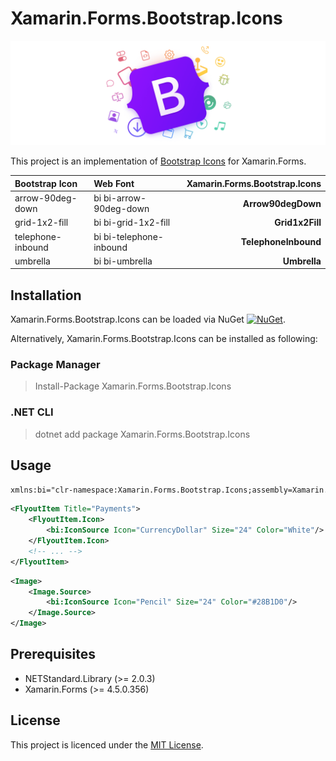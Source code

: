 # Xamarin.Forms.Bootstrap.Icons

![alt text](cover.png "Bootstrap Icons")

This project is an implementation of [Bootstrap Icons][1] for Xamarin.Forms.

[1]: https://icons.getbootstrap.com/ "Bootstrap Icons"

| Bootstrap Icon        | Web Font   |   Xamarin.Forms.Bootstrap.Icons |
|:-----------------|:-------------------|--------------------:|
| arrow-90deg-down | bi bi-arrow-90deg-down         |            **Arrow90degDown**  |
| grid-1x2-fill | bi bi-grid-1x2-fill         |            **Grid1x2Fill**  |
| telephone-inbound | bi bi-telephone-inbound        |            **TelephoneInbound**  |
| umbrella | bi bi-umbrella        |            **Umbrella**  |

## Installation

Xamarin.Forms.Bootstrap.Icons can be loaded via NuGet [![NuGet](https://img.shields.io/nuget/v/Xamarin.Forms.Bootstrap.Icons?style=plastic)](https://www.nuget.org/packages/Xamarin.Forms.Bootstrap.Icons/).

Alternatively, Xamarin.Forms.Bootstrap.Icons can be installed as following:

### Package Manager

> Install-Package Xamarin.Forms.Bootstrap.Icons

### .NET CLI

> dotnet add package Xamarin.Forms.Bootstrap.Icons

## Usage

```xml
xmlns:bi="clr-namespace:Xamarin.Forms.Bootstrap.Icons;assembly=Xamarin.Forms.Bootstrap.Icons"
```

```xml
<FlyoutItem Title="Payments">
    <FlyoutItem.Icon>
        <bi:IconSource Icon="CurrencyDollar" Size="24" Color="White"/>
    </FlyoutItem.Icon>
    <!-- ... -->
</FlyoutItem>
```

```xml
<Image>
    <Image.Source>
        <bi:IconSource Icon="Pencil" Size="24" Color="#28B1D0"/>
    </Image.Source>
</Image>
```

## Prerequisites

* NETStandard.Library (>= 2.0.3)
* Xamarin.Forms (>= 4.5.0.356)

## License

This project is licenced under the [MIT License][2].

[2]: https://opensource.org/licenses/mit-license.html "The MIT License | Open Source Initiative"